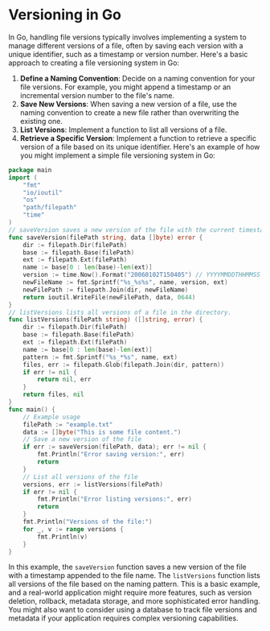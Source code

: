 # Versioning in Go

In Go, handling file versions typically involves implementing a system to manage different versions of a file, often by saving each version with a unique identifier, such as a timestamp or version number. Here's a basic approach to creating a file versioning system in Go:

1. **Define a Naming Convention**: Decide on a naming convention for your file versions. For example, you might append a timestamp or an incremental version number to the file's name.
2. **Save New Versions**: When saving a new version of a file, use the naming convention to create a new file rather than overwriting the existing one.
3. **List Versions**: Implement a function to list all versions of a file.
4. **Retrieve a Specific Version**: Implement a function to retrieve a specific version of a file based on its unique identifier.
   Here's an example of how you might implement a simple file versioning system in Go:

```go
package main
import (
	"fmt"
	"io/ioutil"
	"os"
	"path/filepath"
	"time"
)
// saveVersion saves a new version of the file with the current timestamp.
func saveVersion(filePath string, data []byte) error {
	dir := filepath.Dir(filePath)
	base := filepath.Base(filePath)
	ext := filepath.Ext(filePath)
	name := base[0 : len(base)-len(ext)]
	version := time.Now().Format("20060102T150405") // YYYYMMDDTHHMMSS format
	newFileName := fmt.Sprintf("%s_%s%s", name, version, ext)
	newFilePath := filepath.Join(dir, newFileName)
	return ioutil.WriteFile(newFilePath, data, 0644)
}
// listVersions lists all versions of a file in the directory.
func listVersions(filePath string) ([]string, error) {
	dir := filepath.Dir(filePath)
	base := filepath.Base(filePath)
	ext := filepath.Ext(filePath)
	name := base[0 : len(base)-len(ext)]
	pattern := fmt.Sprintf("%s_*%s", name, ext)
	files, err := filepath.Glob(filepath.Join(dir, pattern))
	if err != nil {
		return nil, err
	}
	return files, nil
}
func main() {
	// Example usage
	filePath := "example.txt"
	data := []byte("This is some file content.")
	// Save a new version of the file
	if err := saveVersion(filePath, data); err != nil {
		fmt.Println("Error saving version:", err)
		return
	}
	// List all versions of the file
	versions, err := listVersions(filePath)
	if err != nil {
		fmt.Println("Error listing versions:", err)
		return
	}
	fmt.Println("Versions of the file:")
	for _, v := range versions {
		fmt.Println(v)
	}
}
```

In this example, the `saveVersion` function saves a new version of the file with a timestamp appended to the file name. The `listVersions` function lists all versions of the file based on the naming pattern.
This is a basic example, and a real-world application might require more features, such as version deletion, rollback, metadata storage, and more sophisticated error handling. You might also want to consider using a database to track file versions and metadata if your application requires complex versioning capabilities.

